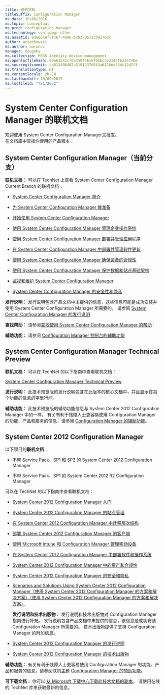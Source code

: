 ```yaml
---
title: 联机文档
titleSuffix: Configuration Manager
ms.date: 10/06/2016
ms.topic: conceptual
ms.prod: configuration-manager
ms.technology: configmgr-other
ms.assetid: 6d665cef-fc67-4686-bcb3-0572c0a3760c
author: aczechowski
ms.author: aaroncz
manager: dougeby
ms.collection: M365-identity-device-management
ms.openlocfilehash: e9a61241cfda459f5b18fbbbcc63143fb33674be
ms.sourcegitcommit: cb813496467a5191237d853a6126ea534c12d2f3
ms.translationtype: HT
ms.contentlocale: zh-CN
ms.lasthandoff: 10/09/2019
ms.locfileid: "72172652"
---
```

# <a name="online-documentation-for-system-center-configuration-manager"></a>System Center Configuration Manager 的联机文档


欢迎使用 System Center Configuration Manager文档库。  
在文档库中查找你使用的产品版本：  

## <a name="system-center-configuration-manager-current-branch"></a>System Center Configuration Manager（当前分支）  
**联机文档：** 可以在 TechNet 上查看 System Center Configuration Manager Current Branch 的联机文档：  

-   [System Center Configuration Manager 简介](https://technet.microsoft.com/library/mt622715.aspx)  

-   [为 System Center Configuration Manager 做准备](https://technet.microsoft.com/library/mt608540.aspx)  

-   [开始使用 System Center Configuration Manager](https://technet.microsoft.com/library/mt608544.aspx)  

-   [使用 System Center Configuration Manager 管理企业操作系统](https://technet.microsoft.com/library/mt627933.aspx)  

-   [使用 System Center Configuration Manager 部署并管理应用程序](https://technet.microsoft.com/library/mt627959.aspx)  

-   [在 System Center Configuration Manager 中部署并管理软件更新](https://technet.microsoft.com/library/mt634340.aspx)  

-   [使用 System Center Configuration Manager 确保设备的合规性](https://technet.microsoft.com/library/mt595717.aspx)  

-   [使用 System Center Configuration Manager 保护数据和站点基础架构](https://technet.microsoft.com/library/mt613161.aspx)  

-   [监视和维护 System Center Configuration Manager](https://technet.microsoft.com/library/mt612855.aspx)  

-   [System Center Configuration Manager 的安全性和隐私](https://technet.microsoft.com/library/mt622694.aspx)  

**发行说明：** 发行说明包含产品文档中未提供的信息，这些信息可能是成功安装并使用 System Center Configuration Manager 所需要的。 请参阅 [System Center Configuration Manager 的发行说明](https://technet.microsoft.com/library/mt592024.aspx)  

**查找帮助：** 请参阅[查找使用 System Center Configuration Manager 的帮助](https://technet.microsoft.com/library/mt628521.aspx)：  

**辅助功能：** 请参阅 [Configuration Manager 控制台的辅助功能](https://technet.microsoft.com/library/mt628521.aspx)  


## <a name="system-center-configuration-manager-technical-preview"></a>System Center Configuration Manager Technical Preview  
**联机文档：** 可以在 TechNet 的以下指南中查看联机文档：  

 [System Center Configuration Manager Technical Preview](https://go.microsoft.com/fwlink/p/?LinkId=534001)  

**发行说明：** 此技术预览版的发行说明包含在此版本的核心文档中，并且显示在每个功能的信息的字里行间。  

**辅助功能：** 此技术预览版的辅助功能信息与 System Center 2012 Configuration Manager 中的一样。 有关有利于残障人士更容易使用 Configuration Manager 的功能、产品和服务的信息，请参阅 [Configuration Manager 的辅助功能](https://go.microsoft.com/fwlink/p/?LinkId=258586)。  

## <a name="system-center-2012-configuration-manager"></a>System Center 2012 Configuration Manager  
以下项目的**联机文档**：  

-   不带 Service Pack、SP1 和 SP2 的 System Center 2012 Configuration Manager  

-   不带 Service Pack、SP1 的 System Center 2012 R2 Configuration Manager  

可以在 TechNet 的以下指南中查看联机文档：  

- [System Center 2012 Configuration Manager 入门](https://go.microsoft.com/fwlink/p/?LinkId=210632)  

- [System Center 2012 Configuration Manager 的站点管理](https://go.microsoft.com/fwlink/p/?LinkId=210636)  

- [在 System Center 2012 Configuration Manager 中迁移层次结构](https://go.microsoft.com/fwlink/p/?LinkId=210645)  

- [部署 System Center 2012 Configuration Manager 的客户端](https://go.microsoft.com/fwlink/p/?LinkId=210638)  

- [使用 Microsoft Intune 和 Configuration Manager 管理移动设备](https://go.microsoft.com/fwlink/?LinkId=529959)  

- [在 System Center 2012 Configuration Manager 中部署软件和操作系统](https://go.microsoft.com/fwlink/p/?LinkId=210635)  

- [System Center 2012 Configuration Manager 中的资产和合规性](https://go.microsoft.com/fwlink/p/?LinkId=210639)  

- [System Center 2012 Configuration Manager 的安全和隐私](https://go.microsoft.com/fwlink/p/?LinkId=210640)  

- [Scenarios and Solutions Using System Center 2012 Configuration Manager（使用 System Center 2012 Configuration Manager 的方案和解决方案）（使用 System Center 2012 Configuration Manager 的方案和解决方案）](https://go.microsoft.com/fwlink/p/?LinkId=290889)  

  **发行说明和技术出版物：** 发行说明和技术出版物对 Configuration Manager 指南进行补充。 发行说明包含产品文档中未提供的信息，该信息是成功安装 Configuration Manager 所需要的。 技术出版物提供了支持 Configuration Manager 的附加信息。  

- [System Center 2012 Configuration Manager 的发行说明](https://go.microsoft.com/fwlink/?LinkId=529437)  

- [System Center 2012 Configuration Manager 的技术出版物](https://go.microsoft.com/fwlink/p/?LinkId=261032)  

**辅助功能：** 有关有利于残障人士更容易使用 Configuration Manager 的功能、产品和服务的信息，请参阅联机主题 [Configuration Manager 的辅助功能](https://go.microsoft.com/fwlink/p/?LinkId=258586)。  

**可下载文档：** 你可以 [从 Microsoft 下载中心下载此技术文档的副本](https://go.microsoft.com/fwlink/?LinkId=253643)。 请使用在线的 TechNet 库来获取最新的信息。
